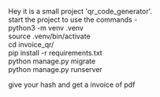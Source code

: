 Hey it is a small project 'qr_code_generator'.
<br>
start the project to use the commands - <br>
python3 -m venv .venv<br>
source .venv/bin/activate<br>
cd invoice_qr/<br>
pip install -r requirements.txt<br>
python manage.py migrate<br>
python manage.py runserver<br>

give your hash and get a invoice of pdf
